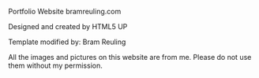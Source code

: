 Portfolio Website bramreuling.com

Designed and created by HTML5 UP

Template modified by: Bram Reuling

All the images and pictures on this website are from me. Please do not use them without my permission.
